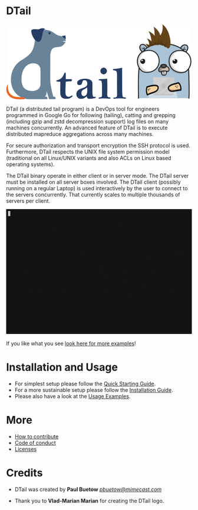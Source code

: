 DTail
=====

![DTail](doc/title.png "DTail")

DTail (a distributed tail program) is a DevOps tool for engineers programmed in Google Go for following (tailing), catting and grepping (including gzip and zstd decompression support) log files on many machines concurrently. An advanced feature of DTail is to execute distributed mapreduce aggregations across many machines.

For secure authorization and transport encryption the SSH protocol is used. Furthermore, DTail respects the UNIX file system permission model (traditional on all Linux/UNIX variants and also ACLs on Linux based operating systems).

The DTail binary operate in either client or in server mode. The DTail server must be installed on all server boxes involved. The DTail client (possibly running on a regular Laptop) is used interactively by the user to connect to the servers concurrently. That currently scales to multiple thousands of servers per client.

![DTail](doc/dtail.gif "Example")

If you like what you see [look here for more examples](doc/examples.md)!

Installation and Usage
======================

* For simplest setup please follow the [Quick Starting Guide](doc/quickstart.md).
* For a more sustainable setup please follow the [Installation Guide](doc/installation.md).
* Please also have a look at the [Usage Examples](doc/examples.md).

More
====

* [How to contribute](CONTRIBUTING.md)
* [Code of conduct](CODE_OF_CONDUCT.md)
* [Licenses](doc/licenses.md)

Credits
=======

* DTail was created by **Paul Buetow** *<pbuetow@mimecast.com>*

* Thank you to **Vlad-Marian Marian** for creating the DTail logo.
